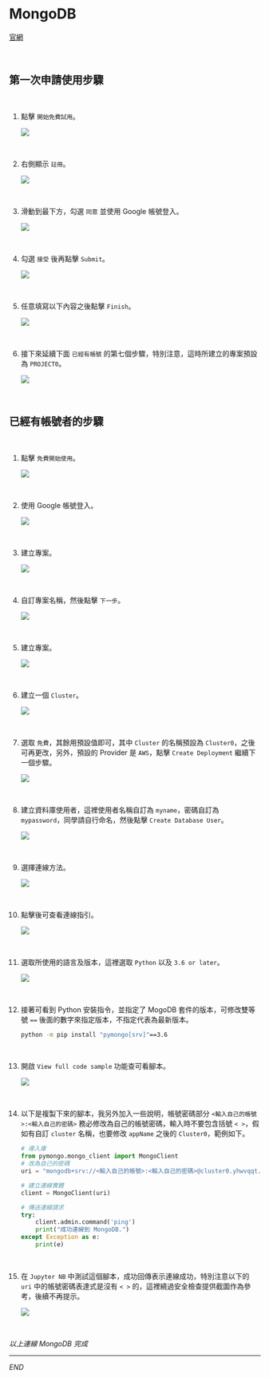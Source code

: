 # MongoDB

[官網](https://www.mongodb.com/zh-cn)

<br>

## 第一次申請使用步驟

<br>

1. 點擊 `開始免費試用`。

    ![](images/img_91.png)

<br>

2. 右側顯示 `註冊`。

    ![](images/img_88.png)

<br>

3. 滑動到最下方，勾選 `同意` 並使用 Google 帳號登入。

    ![](images/img_89.png)

<br>

4. 勾選 `接受` 後再點擊 `Submit`。

    ![](images/img_92.png)

<br>

5. 任意填寫以下內容之後點擊 `Finish`。

    ![](images/img_90.png)

<br>

6. 接下來延續下面 `已經有帳號` 的第七個步驟，特別注意，這時所建立的專案預設為 `PROJECT0`。

    ![](images/img_95.png)

<br>

## 已經有帳號者的步驟

<br>

1. 點擊 `免費開始使用`。

    ![](images/img_69.png)

<br>

2. 使用 Google 帳號登入。

    ![](images/img_70.png)

<br>

3. 建立專案。

    ![](images/img_71.png)

<br>

4. 自訂專案名稱，然後點擊 `下一步`。

    ![](images/img_72.png)

<br>

5. 建立專案。
    
    ![](images/img_73.png)

<br>

6. 建立一個 `Cluster`。

    ![](images/img_74.png)

<br>

7. 選取 `免費`，其餘用預設值即可，其中 `Cluster` 的名稱預設為 `Cluster0`，之後可再更改，另外，預設的 Provider 是 `AWS`，點擊 `Create Deployment` 繼續下一個步驟。

    ![](images/img_75.png)

<br>

8. 建立資料庫使用者，這裡使用者名稱自訂為 `myname`，密碼自訂為 `mypassword`，同學請自行命名，然後點擊 `Create Database User`。

    ![](images/img_93.png)

<br>

9. 選擇連線方法。

    ![](images/img_77.png)

<br>

10. 點擊後可查看連線指引。

    ![](images/img_78.png)

<br>

11. 選取所使用的語言及版本，這裡選取 `Python` 以及 `3.6 or later`。

    ![](images/img_94.png)

<br>

12. 接著可看到 Python 安裝指令，並指定了 MogoDB 套件的版本，可修改雙等號 `==` 後面的數字來指定版本，不指定代表為最新版本。

    ```bash
    python -m pip install "pymongo[srv]"==3.6
    ```

<br>

13. 開啟 `View full code sample` 功能查可看腳本。

    ![](images/img_79.png)

<br>

14. 以下是複製下來的腳本，我另外加入一些說明，帳號密碼部分 `<輸入自己的帳號>:<輸入自己的密碼>` 務必修改為自己的帳號密碼，輸入時不要包含括號 `< >`，假如有自訂 `cluster` 名稱，也要修改 `appName` 之後的 `Cluster0`，範例如下。

    ```python
    # 導入庫
    from pymongo.mongo_client import MongoClient
    # 改為自己的密碼
    uri = "mongodb+srv://<輸入自己的帳號>:<輸入自己的密碼>@cluster0.yhwvqqt.mongodb.net/?retryWrites=true&w=majority&appName=Cluster0"

    # 建立連線實體
    client = MongoClient(uri)

    # 傳送連線請求
    try:
        client.admin.command('ping')
        print("成功連線到 MongoDB.")
    except Exception as e:
        print(e)
    ```

<br>

15. 在 `Jupyter NB` 中測試這個腳本，成功回傳表示連線成功，特別注意以下的 `uri` 中的帳號密碼表達式是沒有 `< >` 的，這裡繞過安全檢查提供截圖作為參考，後續不再提示。

    ![](images/img_80.png)

<br>

_以上連線 MongoDB 完成_

___

_END_